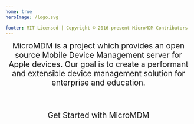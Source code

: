 ```yaml
---
home: true
heroImage: /logo.svg

footer: MIT Licensed | Copyright © 2016-present MicroMDM Contributors
---
```


<script setup>
</script>
<div style="font-size:1.5em;text-align: center; margin-bottom: 3em">MicroMDM is a project which provides an open source
<a style="text-decoration: none;" href="https://developer.apple.com/library/content/documentation/Miscellaneous/Reference/MobileDeviceManagementProtocolRef/3-MDM_Protocol/MDM_Protocol.html">
    Mobile Device Management
</a> server for Apple devices. Our goal is to create a performant and extensible device management solution for enterprise and education.
</div>
<div style="font-size:1.5em; text-align: center; margin-bottom: 3em">
  <a style="text-decoration: none;" href="/user-guide/introduction">
    Get Started with MicroMDM
  </a>
</div>

 